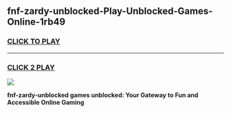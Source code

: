 
## fnf-zardy-unblocked-Play-Unblocked-Games-Online-1rb49
<h3>
<a href="https://premium76.site?title=fnf-zardy-unblocked&ref=25A">CLICK TO PLAY</a></h3>
<hr>

<h3>
<a href="https://premium76.site?title=fnf-zardy-unblocked&ref=25A">CLICK 2 PLAY</a>
  
</h3>

<a href="https://premium76.site?title=fnf-zardy-unblocked&ref=25A"><img src="https://clearcache.store/games.png"></a>


**fnf-zardy-unblocked games unblocked: Your Gateway to Fun and Accessible Online Gaming**
